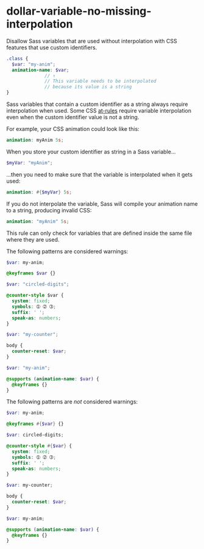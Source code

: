 # dollar-variable-no-missing-interpolation

Disallow Sass variables that are used without interpolation with CSS features that use custom identifiers.

```scss
.class {
  $var: "my-anim";
  animation-name: $var;
              // ↑
              // This variable needs to be interpolated
              // because its value is a string
}
```

Sass variables that contain a custom identifier as a string always require interpolation when used. Some CSS [at-rules](https://css-tricks.com/the-at-rules-of-css/) require variable interpolation even when the custom identifier value is not a string.

For example, your CSS animation could look like this:

```scss
animation: myAnim 5s;
```

When you store your custom identifier as string in a Sass variable...

```scss
$myVar: "myAnim";
```

...then you need to make sure that the variable is interpolated when it gets used:

```scss
animation: #{$myVar} 5s;
```

If you do not interpolate the variable, Sass will compile your animation name to a string, producing invalid CSS:

```scss
animation: "myAnim" 5s;
```

This rule can only check for variables that are defined inside the same file where they are used.

The following patterns are considered warnings:

```scss
$var: my-anim;

@keyframes $var {}
```

```scss
$var: "circled-digits";

@counter-style $var {
  system: fixed;
  symbols: ➀ ➁ ➂;
  suffix: ' ';
  speak-as: numbers;
}
```

```scss
$var: "my-counter";

body {
  counter-reset: $var;
}
```

```scss
$var: "my-anim";

@supports (animation-name: $var) {
  @keyframes {}
}
```

The following patterns are *not* considered warnings:

```scss
$var: my-anim;

@keyframes #{$var} {}
```

```scss
$var: circled-digits;

@counter-style #{$var} {
  system: fixed;
  symbols: ➀ ➁ ➂;
  suffix: ' ';
  speak-as: numbers;
}
```

```scss
$var: my-counter;

body {
  counter-reset: $var;
}
```

```scss
$var: my-anim;

@supports (animation-name: $var) {
  @keyframes {}
}
```
